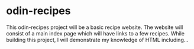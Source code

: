 # odin-recipes
This odin-recipes project will be a basic recipe website. The website will consist of a main index page which will have links to a few recipes. While building this project, I will demonstrate my knowledge of HTML including...
